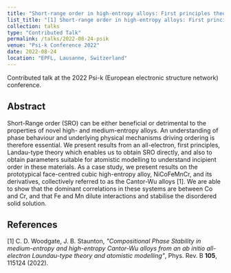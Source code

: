 ```yaml
---
title: "Short-range order in high-entropy alloys: First principles theory and atomistic modelling"
list_title: "[1] Short-range order in high-entropy alloys: First principles theory and atomistic modelling"
collection: talks
type: "Contributed Talk"
permalink: /talks/2022-08-24-psik
venue: "Psi-k Conference 2022"
date: 2022-08-24
location: "EPFL, Lausanne, Switzerland"
---
```


Contributed talk at the 2022 Psi-k (European electronic structure network) conference.

<h2>Abstract</h2>
Short-Range order (SRO) can be either beneficial or detrimental to the properties of novel high- and medium-entropy alloys. An understanding of phase behaviour and underlying physical mechanisms driving ordering is therefore essential. We present results from an all-electron, first principles, Landau-type theory which enables us to obtain SRO directly, and also to obtain parameters suitable for atomistic modelling to understand incipient order in these materials. As a case study, we present results on the prototypical face-centred cubic high-entropy alloy, NiCoFeMnCr, and its derivatives, collectively referred to as the Cantor-Wu alloys [1]. We are able to show that the dominant correlations in these systems are between Co and Cr, and that Fe and Mn dilute interactions and stabilise the disordered solid solution.

<h2>References</h2>
[1] C. D. Woodgate, J. B. Staunton, <i>"Compositional Phase Stability in medium-entropy and high-entropy Cantor-Wu alloys from an ab initio all-electron Laundau-type theory and atomistic modelling"</i>, Phys. Rev. B <b>105</b>, 115124 (2022).
